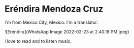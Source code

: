 # Eréndira Mendoza Cruz

I'm from Mexico City, Mexico. I'm a translator.

![Eréndira](WhatsApp Image 2022-02-23 at 2.40.18 PM.jpeg)

I love to read and to listen music.
